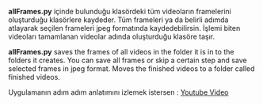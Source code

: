 **allFrames.py** içinde bulunduğu klasördeki tüm videoların framelerini oluşturduğu klasörlere kaydeder. Tüm frameleri ya da belirli adımda atlayarak seçilen frameleri jpeg formatında kaydedebilirsin. İşlemi biten videoları tamamlanan videolar adında oluşturduğu klasöre taşır.

**allFrames.py** saves the frames of all videos in the folder it is in to the folders it creates. You can save all frames or skip a certain step and save selected frames in jpeg format. Moves the finished videos to a folder called finished videos.

Uygulamanın adım adım anlatımını izlemek istersen : [Youtube Video](https://youtu.be/nYh8ruhxG1M) 
